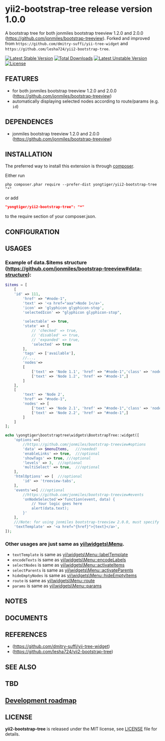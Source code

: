 # yii2-bootstrap-tree release version 1.0.0

A bootstrap tree for both jonmiles bootstrap treeview 1.2.0 and 2.0.0 (https://github.com/jonmiles/bootstrap-treeview).
Forked and improved from `https://github.com/dmitry-suffi/yii-tree-widget` and `https://github.com/lesha724/yii2-bootstrap-tree`.

[![Latest Stable Version](https://poser.pugx.org/yongtiger/yii2-bootstrap-tree/v/stable)](https://packagist.org/packages/yongtiger/yii2-bootstrap-tree)
[![Total Downloads](https://poser.pugx.org/yongtiger/yii2-bootstrap-tree/downloads)](https://packagist.org/packages/yongtiger/yii2-bootstrap-tree) 
[![Latest Unstable Version](https://poser.pugx.org/yongtiger/yii2-bootstrap-tree/v/unstable)](https://packagist.org/packages/yongtiger/yii2-bootstrap-tree)
[![License](https://poser.pugx.org/yongtiger/yii2-bootstrap-tree/license)](https://packagist.org/packages/yongtiger/yii2-bootstrap-tree)


## FEATURES

* for both jonmiles bootstrap treeview 1.2.0 and 2.0.0 (https://github.com/jonmiles/bootstrap-treeview)
* automatically displaying selected nodes according to route/params (e.g. `id`) 


## DEPENDENCES

* jonmiles bootstrap treeview 1.2.0 and 2.0.0 (https://github.com/jonmiles/bootstrap-treeview)


## INSTALLATION   

The preferred way to install this extension is through [composer](http://getcomposer.org/download/).

Either run

```
php composer.phar require --prefer-dist yongtiger/yii2-bootstrap-tree "*"
```

or add

```json
"yongtiger/yii2-bootstrap-tree": "*"
```

to the require section of your composer.json.


## CONFIGURATION


## USAGES

### Example of data.$items structure (https://github.com/jonmiles/bootstrap-treeview#data-structure):

```php
$items = [
    [
    'id' => 111,
        'href' => "#node-1",
        'text' => '<a href="aaa">Node 1</a>',
        'icon' => 'glyphicon glyphicon-stop',
        'selectedIcon' => "glyphicon glyphicon-stop",
        
        'selectable' => true,
        'state' => [
            // 'checked' => true,
            // 'disabled' => true,
            // 'expanded' => true,
            'selected' => true
        ],
        'tags' => ['available'],
        //...,
        'nodes'=>
        [
            ['text' => 'Node 1.1', 'href' => "#node-1",'class' => 'node-selected',],
            ['text' => 'Node 1.2', 'href' => "#node-1",]
        ]
    ],
    [
        'text' => 'Node 2',
        'href' => "#node-1",
        'nodes' => [
            ['text' => 'Node 2.1', 'href' => "#node-1",'class' => 'node-selected',],
            ['text' => 'Node 2.2', 'href' => "#node-1",]
        ]
    ]
];
```

```php
echo \yongtiger\bootstraptree\widgets\BootstrapTree::widget([
    'options'=>[
        //https://github.com/jonmiles/bootstrap-treeview#options
        'data' => $menuItems,   ///needed!
        'enableLinks' => true,  ///optional
        'showTags' => true, ///optional
        'levels' => 3,  ///optional
        'multiSelect' => true,  ///optional
    ],
    'htmlOptions' => [  ///optional
        'id' => 'treeview-tabs',
    ],
    'events'=>[	///optional
        //https://github.com/jonmiles/bootstrap-treeview#events
        'onNodeSelected'=>'function(event, data) {
            // Your logic goes here
            alert(data.text);
        }'
    ],
    ///Note: for using jonmiles bootstrap-treeview 2.0.0, must specify it as '<a href="{href}">{text}</a>'
    'textTemplate' => '<a href="{href}">{text}</a>',
]);
```


### Other usages are just same as [yii\widgets\Menu](http://www.yiiframework.com/doc-2.0/yii-widgets-menu.html).

- `textTemplate` is same as [yii\widgets\Menu::labelTemplate](http://www.yiiframework.com/doc-2.0/yii-widgets-menu.html#$labelTemplate-detail)
- `encodeTexts` is same as [yii\widgets\Menu::encodeLabels](http://www.yiiframework.com/doc-2.0/yii-widgets-menu.html#$encodeLabels-detail)
- `selectNodes` is same as [yii\widgets\Menu::activateItems](http://www.yiiframework.com/doc-2.0/yii-widgets-menu.html#$activateItems-detail)
- `selectParents` is same as [yii\widgets\Menu::activateParents](http://www.yiiframework.com/doc-2.0/yii-widgets-menu.html#$activateParents-detail)
- `hideEmptyNodes` is same as [yii\widgets\Menu::hideEmptyItems](http://www.yiiframework.com/doc-2.0/yii-widgets-menu.html#$hideEmptyItems-detail)
- `route` is same as [yii\widgets\Menu::route](http://www.yiiframework.com/doc-2.0/yii-widgets-menu.html#$route-detail)
- `params` is same as [yii\widgets\Menu::params](http://www.yiiframework.com/doc-2.0/yii-widgets-menu.html#$params-detail)


## NOTES


## DOCUMENTS


## REFERENCES

- (https://github.com/dmitry-suffi/yii-tree-widget)
- (https://github.com/lesha724/yii2-bootstrap-tree)


## SEE ALSO


## TBD


## [Development roadmap](docs/development-roadmap.md)


## LICENSE 
**yii2-bootstrap-tree** is released under the MIT license, see [LICENSE](https://opensource.org/licenses/MIT) file for details.
